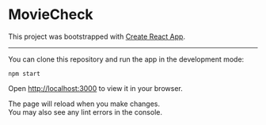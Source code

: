 # MovieCheck

This project was bootstrapped with [Create React App](https://github.com/facebook/create-react-app).

---
You can clone this repository and run the app in the development mode:

`npm start`

Open [http://localhost:3000](http://localhost:3000) to view it in your browser.

The page will reload when you make changes.\
You may also see any lint errors in the console.